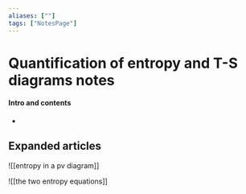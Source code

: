 ```yaml
---
aliases: [""]
tags: ["NotesPage"]
---
```


# Quantification of entropy and T-S diagrams notes

#### Intro and contents
- 


## Expanded articles
![[entropy in a pv diagram]]

![[the two entropy equations]]